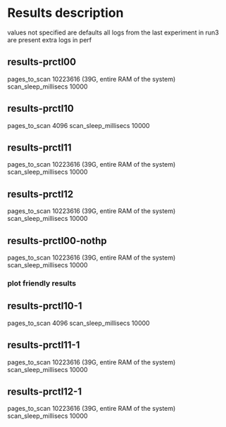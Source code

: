 # Results description
values not specified are defaults
all logs from the last experiment in run3 are present
extra logs in perf

## results-prctl00
pages_to_scan 10223616 (39G, entire RAM of the system)  
scan_sleep_millisecs 10000

## results-prctl10
pages_to_scan 4096
scan_sleep_millisecs 10000

## results-prctl11
pages_to_scan 10223616 (39G, entire RAM of the system)  
scan_sleep_millisecs 10000

## results-prctl12
pages_to_scan 10223616 (39G, entire RAM of the system)  
scan_sleep_millisecs 10000

## results-prctl00-nothp
pages_to_scan 10223616 (39G, entire RAM of the system)  
scan_sleep_millisecs 10000

### plot friendly results
## results-prctl10-1
pages_to_scan 4096
scan_sleep_millisecs 10000

## results-prctl11-1
pages_to_scan 10223616 (39G, entire RAM of the system)  
scan_sleep_millisecs 10000

## results-prctl12-1
pages_to_scan 10223616 (39G, entire RAM of the system)  
scan_sleep_millisecs 10000
